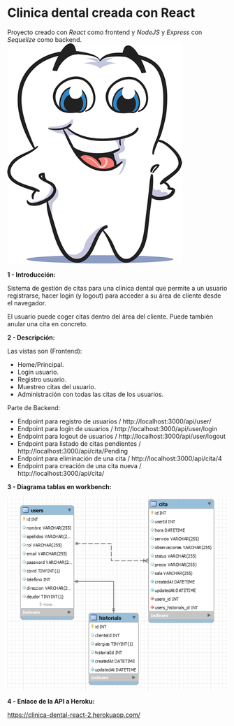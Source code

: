 # Clinica dental creada con React
Proyecto creado con *React* como frontend y *NodeJS* y *Express* con *Sequelize* como backend.
![Screenshot](muela.gif)

**1 - Introducción:** 

Sistema de gestión de citas para una clínica dental que permite a un usuario registrarse, hacer login (y logout) para acceder a su área de cliente desde el navegador.

El usuario puede coger citas dentro del área del cliente.
Puede también anular una cita en concreto.

**2 - Descripción:**

Las vistas son (Frontend):

* Home/Principal.
* Login usuario.
* Registro usuario.
* Muestreo citas del usuario.
* Administración con todas las citas de los usuarios.

Parte de Backend:

* Endpoint para registro de usuarios / http://localhost:3000/api/user/
* Endpoint para login de usuarios / http://localhost:3000/api/user/login
* Endpoint para logout de usuarios / http://localhost:3000/api/user/logout
* Endpoint para listado de citas pendientes / http://localhost:3000/api/cita/Pending
* Endpoint para eliminación de una cita / http://localhost:3000/api/cita/4
* Endpoint para creación de una cita nueva / http://localhost:3000/api/cita/

**3 - Diagrama tablas en workbench:**

![Screenshot](tablas.png)
 
**4 - Enlace de la API a Heroku:**

https://clinica-dental-react-2.herokuapp.com/


 